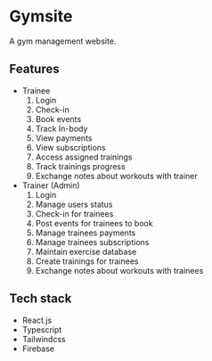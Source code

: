 # Gymsite

A gym management website.

## Features

- Trainee
   1. Login
   2. Check-in
   3. Book events
   4. Track In-body
   5. View payments
   6. View subscriptions
   7. Access assigned trainings
   8. Track trainings progress
   9. Exchange notes about workouts with trainer
- Trainer (Admin)
   1. Login
   2. Manage users status
   3. Check-in for trainees
   4. Post events for trainees to book
   5. Manage trainees payments
   6. Manage trainees subscriptions
   7. Maintain exercise database
   8. Create trainings for trainees
   9. Exchange notes about workouts with trainees


## Tech stack

- React.js
- Typescript
- Tailwindcss
- Firebase
